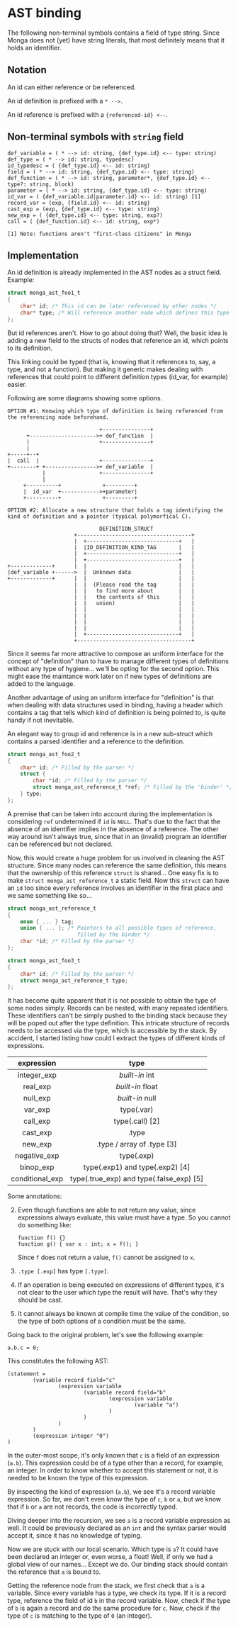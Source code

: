 # AST binding

The following non-terminal symbols contains a field of type string.
Since Monga does not (yet) have string literals, that most definitely means that it holds an identifier.

## Notation

An id can either reference or be referenced.

An id definition is prefixed with a `* -->`.

An id reference is prefixed with a `{referenced-id} <--`.

## Non-terminal symbols with `string` field

```
def_variable = ( * --> id: string, {def_type.id} <-- type: string)
def_type = ( * --> id: string, typedesc)
id_typedesc = ( {def_type.id} <-- id: string)
field = ( * --> id: string, {def_type.id} <-- type: string)
def_function = ( * --> id: string, parameter*, {def_type.id} <-- type?: string, block)
parameter = ( * --> id: string, {def_type.id} <-- type: string)
id_var = ( {def_variable.id|parameter.id} <-- id: string) [1]
record_var = (exp, {field.id} <-- id: string)
cast_exp = (exp, {def_type.id} <-- type: string)
new_exp = ( {def_type.id} <-- type: string, exp?)
call = ( {def_function.id} <-- id: string, exp*)

[1] Note: functions aren't "first-class citizens" in Monga
```

## Implementation

An id definition is already implemented in the AST nodes as a struct field. Example:

```c
struct monga_ast_foo1_t
{
    char* id; /* This id can be later referenced by other nodes */
    char* type; /* Will reference another node which defines this type */
};
```

But id references aren't. How to go about doing that? Well, the basic idea is adding a new field to the structs of nodes that reference an id, which points to its definition.

This linking could be typed (that is, knowing that it references to, say, a type, and not a function). But making it generic makes dealing with references that could point to different definition types (id_var, for example) easier.

Following are some diagrams showing some options.

```
OPTION #1: Knowing which type of definition is being referenced from the referencing node beforehand.

                             +---------------+
      +--------------------->+ def_function  |
      |                      +---------------+
      |
+-----+--+
|  call  |                   +---------------+
+--------+ +---------------->+ def_variable  |
           |                 +---------------+
           |
     +----------+             +---------+
     |  id_var  +------------>+parameter|
     +----------+             +---------+

```

```
OPTION #2: Allocate a new structure that holds a tag identifying the kind of definition and a pointer (typical polymorfical C).

                             DEFINITION_STRUCT
                     +------------------------------------+
                     |  +-----------------------------+   |
                     |  |ID_DEFINITION_KIND_TAG       |   |
                     |  +-----------------------------+   |
                     |  +-----------------------------+   |
+-------------+      |  |                             |   |
|def_variable +------>  |  Unknown data               |   |
+-------------+      |  |                             |   |
                     |  |  (Please read the tag       |   |
                     |  |   to find more about        |   |
                     |  |   the contents of this      |   |
                     |  |   union)                    |   |
                     |  |                             |   |
                     |  |                             |   |
                     |  |                             |   |
                     |  |                             |   |
                     |  +-----------------------------+   |
                     +------------------------------------+

```

Since it seems far more attractive to compose an uniform interface for the concept of "definition" than to have to manage different types of definitions without any type of hygiene... we'll be opting for the second option. This might ease the maintance work later on if new types of definitions are added to the language.

Another advantage of using an uniform interface for "definition" is that when dealing with data structures used in binding, having a header which contains a tag that tells which kind of definition is being pointed to, is quite handy if not inevitable.

An elegant way to group id and reference is in a new sub-struct which contains a parsed identifier and a reference to the definition.

```c
struct monga_ast_foo2_t
{
    char* id; /* Filled by the parser */
    struct {
        char *id; /* Filled by the parser */
        struct monga_ast_reference_t *ref; /* Filled by the 'binder' */
    } type;
};
```

A premise that can be taken into account during the implementation is considering `ref` undetermined if `id` is `NULL`. That's due to the fact that the absence of an identifier implies in the absence of a reference. The other way around isn't always true, since that in an (invalid) program an identifier can be referenced but not declared.

Now, this would create a huge problem for us involved in cleaning the AST structure. Since many nodes can reference the same definition, this means that the ownership of this reference `struct` is shared... One easy fix is to make `struct monga_ast_reference_t` a static field. Now this `struct` can have an `id` too since every reference involves an identifier in the first place and we same something like so...

```c
struct monga_ast_reference_t
{
    enum { ... } tag;
    union { ... }; /* Pointers to all possible types of reference,
                      filled by the binder */
    char *id; /* Filled by the parser */
};

struct monga_ast_foo3_t
{
    char* id; /* Filled by the parser */
    struct monga_ast_reference_t type;
};
```

It has become quite apparent that it is not possible to obtain the type of some nodes simply. Records can be nested, with many repeated identifiers. These identifiers can't be simply pushed to the binding stack because they will be poped out after the type definition. This intricate structure of records needs to be accessed via the type, which is accessible by the stack. By accident, I started listing how could I extract the types of different kinds of expressions.

| expression | type |
| :-: | :-: |
| integer_exp | *built-in* int |
| real_exp | *built-in* float |
| null_exp | *built-in* null |
| var_exp | type(.var) |
| call_exp | type(.call) [2] |
| cast_exp | .type |
| new_exp | .type / array of .type [3] |
| negative_exp | type(.exp) |
| binop_exp | type(.exp1) and type(.exp2) [4] |
| conditional_exp | type(.true_exp) and type(.false_exp) [5] |

Some annotations:

2. Even though functions are able to not return any value, since expressions always evaluate, this value must have a type. So you cannot do something like:

    ```
    function f() {}
    function g() { var x : int; x = f(); }
    ```

    Since `f` does not return a value, `f()` cannot be assigned to `x`.

3. `.type [.exp]` has type `[.type]`.

4. If an operation is being executed on expressions of different types, it's not clear to the user which type the result will have. That's why they should be cast.

5. It cannot always be known at compile time the value of the condition, so the type of both options of a condition must be the same.

Going back to the original problem, let's see the following example:

```
a.b.c = 0;
```

This constitutes the following AST:

```
(statement =
        (variable record field="c"
                (expression variable
                        (variable record field="b"
                                (expression variable
                                        (variable "a")
                                )
                        )
                )
        )
        (expression integer "0")
)
```

In the outer-most scope, it's only known that `c` is a field of an expression (`a.b`). This expression could be of a type other than a record, for example, an integer. In order to know whether to accept this statement or not, it is needed to be known the type of this expression.

By inspecting the kind of expression (`a.b`), we see it's a record variable expression. So far, we don't even know the type of `c`, `b` or `a`, but we know that if `b` or `a` are not records, the code is incorrectly typed.

Diving deeper into the recursion, we see `a` is a record variable expression as well. It could be previously declared as an `int` and the syntax parser would accept it, since it has no knowledge of typing.

Now we are stuck with our local scenario. Which type is `a`? It could have been declared an integer or, even worse, a float! Well, if only we had a global view of our names... Except we do. Our binding stack should contain the reference that `a` is bound to.

Getting the reference node from the stack, we first check that `a` is a variable. Since every variable has a type, we check its type. If it is a record type, reference the field of id `b` in the record variable. Now, check if the type of `b` is again a record and do the same procedure for `c`. Now, check if the type of `c` is matching to the type of `0` (an integer).